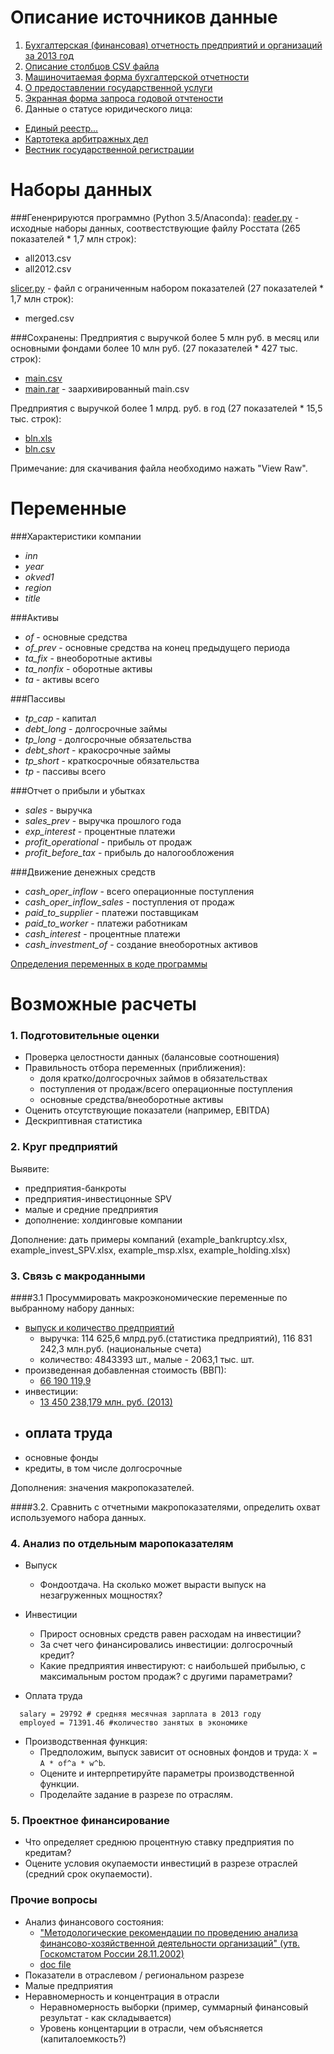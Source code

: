 Описание источников данные
==========================

1. [Бухгалтерская (финансовая) отчетность предприятий и организаций за 2013 год](http://www.gks.ru/opendata/dataset/7708234640-bdboo2013)
2. [Описание столбцов CSV файла](http://www.gks.ru/opendata/storage/7708234640-bdboo2013/structure-20131231t000000.TTL)
3. [Машиночитаемая форма бухгалтерской отчетности](http://www.consultant.ru/document/cons_doc_LAW_32453/58684ab73dd1585821052f9b58c59ef96b907f8a/)
4. [О предоставлении государственной услуги](https://rg.ru/2013/11/15/buhotchet-dok.html)
5. [Экранная форма запроса годовой отчтености](http://www.gks.ru/accounting_report)
6. Данные о статусе юридического лица:
  - [Единый реестр...](https://bankrot.fedresurs.ru/OrganizationCard.aspx?ID=B4BB9951590C245AD9440AC13999142A)
  - [Картотека арбитражных дел](http://kad.arbitr.ru)
  - [Вестник государственной регистрации](http://www.vestnik-gosreg.ru/?a=sv_2_0:9;s:3)

Наборы данных
=============

###Гененрируются программно (Python 3.5/Anaconda):
[reader.py](https://github.com/epogrebnyak/data-rosstat-boo-2013/blob/master/reader.py) - исходные наборы данных, 
соотвестствующие файлу Росстата (265 показателей * 1,7 млн строк):
  - all2013.csv
  - all2012.csv

[slicer.py](https://github.com/epogrebnyak/data-rosstat-boo-2013/blob/master/slicer.py) - файл с ограниченным 
набором показателей (27 показателей * 1,7 млн строк):
  - merged.csv 
 
###Сохранены:
Предприятия с выручкой более 5 млн руб. в месяц или основными фондами более 10 млн руб. (27 показателей * 427 тыс. строк):
- [main.csv][data]  
- [main.rar][data] - заархивированный main.csv

Предприятия с выручкой более 1 млрд. руб. в год (27 показателей * 15,5 тыс. строк):
- [bln.xls][data] 
- [bln.csv][data] 

[data]: https://github.com/epogrebnyak/data-rosstat-boo-2013/tree/master/data

Примечание: для скачивания файла необходимо нажать "View Raw".

Переменные
==========

###Характеристики компании
- *inn*
- *year*
- *okved1*
- *region*
- *title*

###Активы
- *of* - основные средства
- *of_prev* - основные средства на конец предыдущего периода 
- *ta_fix* - внеоборотные активы
- *ta_nonfix* - оборотные активы
- *ta* - активы всего

###Пассивы
- *tp_cap* - капитал
- *debt_long* - долгосрочные займы
- *tp_long* - долгосрочные обязательства
- *debt_short* - кракосрочные займы
- *tp_short* - краткосрочные обязательства 
- *tp* - пассивы всего 

###Отчет о прибыли и убытках 
- *sales* - выручка
- *sales_prev* - выручка прошлого года
- *exp_interest* - процентные платежи 
- *profit_operational* - прибыль от продаж
- *profit_before_tax* - прибыль до налогообложения
 
###Движение денежных средств
- *cash_oper_inflow* - вcего операционные поступления
- *cash_oper_inflow_sales* - поступления от продаж
- *paid_to_supplier* - платежи поставщикам
- *paid_to_worker* - платежи работникам
- *cash_interest* - процентные платежи 
- *cash_investment_of* - создание внеоборотных активов

[Определения переменных в коде программы](https://github.com/epogrebnyak/data-rosstat-boo-2013/blob/master/column_names.py#L328-L444)

Возможные расчеты
=================

### 1. Подготовительные оценки
- Проверка целостности данных (балансовые соотношения)
- Правильность отбора переменных (приближения):
  - доля кратко/долгосрочных займов в обязательствах
  - поступления от продаж/всего операционные поступления
  - основные средства/внеоборотные активы
- Оценить отсутствующие показатели (например, EBITDA)
- Дескриптивная статистика

### 2. Круг предприятий
Выявите:
  - предприятия-банкроты 
  - предприятия-инвестицонные SPV
  - малые и средние предприятия  
  - дополнение: холдинговые компании 
  
Дополнение: дать примеры компаний (example_bankruptcy.xlsx, example_invest_SPV.xlsx, example_msp.xlsx, example_holding.xlsx)

### 3. Связь с макроданными
####3.1 
Просуммировать макроэкономические переменные по выбранному набору данных:
  - [выпуск и количество предприятий](http://www.gks.ru/bgd/regl/b15_13_p/IssWWW.exe/Stg/tab11.xls)
    - выручка: 114 625,6 млрд.руб.(статистика предприятий), 116 831 242,3 млн.руб. (национальные счета)
    - количество: 4843393 шт., малые -  2063,1 тыс. шт. 
  - произведенная добавленная стоимость (ВВП):
    - [66 190 119,9](http://www.gks.ru/bgd/regl/b15_13_p/IssWWW.exe/Stg/tab10.xls)
  - инвестиции:
    - [13 450 238,179 млн. руб. (2013)](http://www.gks.ru/bgd/regl/b15_13_p/IssWWW.exe/Stg/tab22.xls)
  - оплата труда
    - 
  - основные фонды
  - кредиты, в том числе долгосрочные 

Дополнения: значения макропоказателей.


####3.2. 
Cравнить с отчетными макропоказателями, определить охват используемого набора данных. 
  
### 4. Анализ по отдельным маропоказателям
- Выпуск
  - Фондоотдача. На сколько может вырасти выпуск на незагруженных мощностях?

- Инвестиции
  - Прирост основных средств равен расходам на инвестиции?
  - За счет чего финансировались инвестиции: долгосрочный кредит?
  - Какие предприятия  инвестируют: с наибольшей прибылью, с максимальным ростом продаж? с другими параметрами?

- Оплата труда   
```
  salary = 29792 # средняя месячная зарплата в 2013 году
  employed = 71391.46 #количество занятых в экономике
```

- Производственная функция: 
  - Предположим, выпуск зависит от основных фондов и труда: ```X = A * of^a * w^b```.   
  - Оцените и интерпретируйте параметры производственной функции. 
  - Проделайте задание в разрезе по отраслям. 
    
### 5. Проектное финансирование   
- Что определяет среднюю процентную ставку предприятия по кредитам?
- Оцените условия окупаемости инвестиций в разрезе отраслей (средний срок окупаемости).  

### Прочие вопросы
- Анализ финансового состояния:
  - ["Методологические рекомендации по проведению анализа финансово-хозяйственной деятельности организаций" (утв. Госкомстатом России 28.11.2002)](http://www.consultant.ru/document/cons_doc_LAW_142116/c0514550ce391ea0bad0e60ab1dfc0b30178e4db/#dst100072)
  - [doc file](http%3A%2F%2Fwww.gks.ru%2Ffree_doc%2Fnew_site%2Ffinans%2FMetodl%2Fmetod1.doc)
- Показатели в отраслевом / региональном разрезе 
- Малые предприятия
- Неравномерность и концентрация в отрасли
  - Неравномерность выборки (пример, суммарный финансовый результат - как складывается) 
  - Уровень концентарции в отрасли, чем объясняется (капиталоемкость?)
